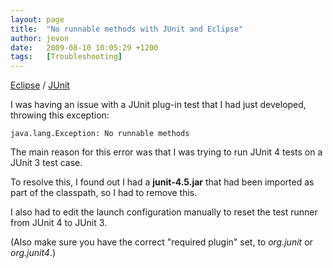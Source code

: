 ```yaml
---
layout: page
title:  "No runnable methods with JUnit and Eclipse"
author: jevon
date:   2009-08-10 10:05:29 +1200
tags:   [Troubleshooting]
---
```


[Eclipse](eclipse.md) / [JUnit](junit.md)

I was having an issue with a JUnit plug-in test that I had just developed, throwing this exception:

`java.lang.Exception: No runnable methods`

The main reason for this error was that I was trying to run JUnit 4 tests on a JUnit 3 test case.

To resolve this, I found out I had a **junit-4.5.jar** that had been imported as part of the classpath, so I had to remove this.

I also had to edit the launch configuration manually to reset the test runner from JUnit 4 to JUnit 3.

(Also make sure you have the correct "required plugin" set, to _org.junit_ or _org.junit4_.)
